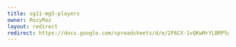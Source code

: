```yaml
---
title: sg11-mg5-players
owner: RozyRoz
layout: redirect
redirect: https://docs.google.com/spreadsheets/d/e/2PACX-1vQKwMrYLBRPSgfuD9M7CO8Jpld-G9OygI0HTJcZROKEpZP_JHv0Vwir1fFoXyLpQ1sQVfg4BaTPvWGo/pubhtml?gid=207926830&single=true
---
```

